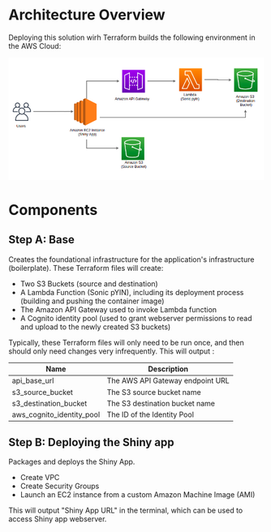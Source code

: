 # Architecture Overview
Deploying this solution wirh Terraform builds the following environment in the AWS Cloud:

![AWS ](architecture.png)

# Components

## Step A: Base 
Creates the foundational infrastructure for the application's infrastructure (boilerplate). These Terraform files will create:

- Two S3 Buckets (source and destination)
- A Lambda Function (Sonic pYIN), including its deployment process (building and pushing the container image)
- The Amazon API Gateway used to invoke Lambda function
- A Cognito identity pool (used to grant webserver permissions to read and upload to the newly created S3 buckets)

Typically, these Terraform files will only need to be run once, and then should only
need changes very infrequently. This will output :

| Name | Description |
|------|-------------|
| api_base_url | The AWS API Gateway endpoint URL  |
| s3_source_bucket  | The S3 source bucket name  |
| s3_destination_bucket | The S3 destination  bucket name  |
| aws_cognito_identity_pool  | The ID of the Identity Pool |

## Step B: Deploying the Shiny app

Packages and deploys the Shiny App.

- Create VPC 
- Create Security Groups
- Launch an EC2 instance from a custom Amazon Machine Image (AMI)


This will output "Shiny App URL" in the terminal, which can be used to access Shiny app webserver.
